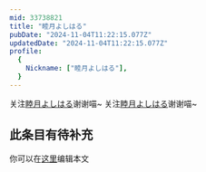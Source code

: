 ```yaml
---
mid: 33738821
title: "睦月よしはる"
pubDate: "2024-11-04T11:22:15.077Z"
updatedDate: "2024-11-04T11:22:15.077Z"
profile:
  {
    Nickname: ["睦月よしはる"],
  }
---
```


关注[睦月よしはる](https://space.bilibili.com/33738821)谢谢喵~ 关注[睦月よしはる](https://space.bilibili.com/33738821)谢谢喵~

## 此条目有待补充
你可以在[这里](https://github.com/Yuhanawa/VTuber.ICU-Content/edit/master/v/睦月よしはる/index.md)编辑本文
